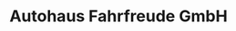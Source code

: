 ---
title: "Autohaus Fahrfreude GmbH"
url: /halle-saale/autohaus-fahrfreude-gmbh/
shop: Autohaus
---